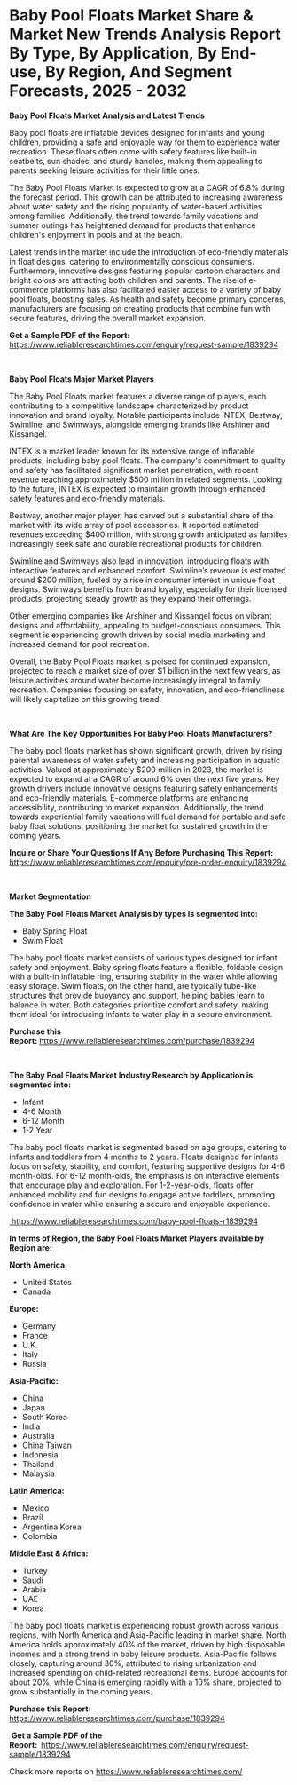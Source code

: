 <p><h1>Baby Pool Floats Market Share & Market New Trends Analysis Report By Type, By Application, By End-use, By Region, And Segment Forecasts, 2025 - 2032</h1></p><p><strong>Baby Pool Floats Market Analysis and Latest Trends</strong></p>
<p><p>Baby pool floats are inflatable devices designed for infants and young children, providing a safe and enjoyable way for them to experience water recreation. These floats often come with safety features like built-in seatbelts, sun shades, and sturdy handles, making them appealing to parents seeking leisure activities for their little ones.</p><p>The Baby Pool Floats Market is expected to grow at a CAGR of 6.8% during the forecast period. This growth can be attributed to increasing awareness about water safety and the rising popularity of water-based activities among families. Additionally, the trend towards family vacations and summer outings has heightened demand for products that enhance children's enjoyment in pools and at the beach.</p><p>Latest trends in the market include the introduction of eco-friendly materials in float designs, catering to environmentally conscious consumers. Furthermore, innovative designs featuring popular cartoon characters and bright colors are attracting both children and parents. The rise of e-commerce platforms has also facilitated easier access to a variety of baby pool floats, boosting sales. As health and safety become primary concerns, manufacturers are focusing on creating products that combine fun with secure features, driving the overall market expansion.</p></p>
<p><strong>Get a Sample PDF of the Report:&nbsp;</strong> <a href="https://www.reliableresearchtimes.com/enquiry/request-sample/1839294?utm_campaign=3114&utm_medium=2&utm_source=Github&utm_content=ia&utm_term=05032025&utm_id=baby-pool-floats">https://www.reliableresearchtimes.com/enquiry/request-sample/1839294</a></p>
<p>&nbsp;</p>
<p><strong>Baby Pool Floats Major Market Players</strong></p>
<p><p>The Baby Pool Floats market features a diverse range of players, each contributing to a competitive landscape characterized by product innovation and brand loyalty. Notable participants include INTEX, Bestway, Swimline, and Swimways, alongside emerging brands like Arshiner and Kissangel.</p><p>INTEX is a market leader known for its extensive range of inflatable products, including baby pool floats. The company's commitment to quality and safety has facilitated significant market penetration, with recent revenue reaching approximately $500 million in related segments. Looking to the future, INTEX is expected to maintain growth through enhanced safety features and eco-friendly materials.</p><p>Bestway, another major player, has carved out a substantial share of the market with its wide array of pool accessories. It reported estimated revenues exceeding $400 million, with strong growth anticipated as families increasingly seek safe and durable recreational products for children.</p><p>Swimline and Swimways also lead in innovation, introducing floats with interactive features and enhanced comfort. Swimline’s revenue is estimated around $200 million, fueled by a rise in consumer interest in unique float designs. Swimways benefits from brand loyalty, especially for their licensed products, projecting steady growth as they expand their offerings.</p><p>Other emerging companies like Arshiner and Kissangel focus on vibrant designs and affordability, appealing to budget-conscious consumers. This segment is experiencing growth driven by social media marketing and increased demand for pool recreation.</p><p>Overall, the Baby Pool Floats market is poised for continued expansion, projected to reach a market size of over $1 billion in the next few years, as leisure activities around water become increasingly integral to family recreation. Companies focusing on safety, innovation, and eco-friendliness will likely capitalize on this growing trend.</p></p>
<p>&nbsp;</p>
<p><strong>What Are The Key Opportunities For Baby Pool Floats Manufacturers?</strong></p>
<p><p>The baby pool floats market has shown significant growth, driven by rising parental awareness of water safety and increasing participation in aquatic activities. Valued at approximately $200 million in 2023, the market is expected to expand at a CAGR of around 6% over the next five years. Key growth drivers include innovative designs featuring safety enhancements and eco-friendly materials. E-commerce platforms are enhancing accessibility, contributing to market expansion. Additionally, the trend towards experiential family vacations will fuel demand for portable and safe baby float solutions, positioning the market for sustained growth in the coming years.</p></p>
<p><strong>Inquire or Share Your Questions If Any Before Purchasing This Report:</strong> <a href="https://www.reliableresearchtimes.com/enquiry/pre-order-enquiry/1839294?utm_campaign=3114&utm_medium=2&utm_source=Github&utm_content=ia&utm_term=05032025&utm_id=baby-pool-floats">https://www.reliableresearchtimes.com/enquiry/pre-order-enquiry/1839294</a></p>
<p>&nbsp;</p>
<p><strong>Market Segmentation</strong></p>
<p><strong>The Baby Pool Floats Market Analysis by types is segmented into:</strong></p>
<p><ul><li>Baby Spring Float</li><li>Swim Float</li></ul></p>
<p><p>The baby pool floats market consists of various types designed for infant safety and enjoyment. Baby spring floats feature a flexible, foldable design with a built-in inflatable ring, ensuring stability in the water while allowing easy storage. Swim floats, on the other hand, are typically tube-like structures that provide buoyancy and support, helping babies learn to balance in water. Both categories prioritize comfort and safety, making them ideal for introducing infants to water play in a secure environment.</p></p>
<p><strong>Purchase this Report:&nbsp;</strong><a href="https://www.reliableresearchtimes.com/purchase/1839294?utm_campaign=3114&utm_medium=2&utm_source=Github&utm_content=ia&utm_term=05032025&utm_id=baby-pool-floats">https://www.reliableresearchtimes.com/purchase/1839294</a></p>
<p>&nbsp;</p>
<p><strong>The Baby Pool Floats Market Industry Research by Application is segmented into:</strong></p>
<p><ul><li>Infant</li><li>4-6 Month</li><li>6-12 Month</li><li>1-2 Year</li></ul></p>
<p><p>The baby pool floats market is segmented based on age groups, catering to infants and toddlers from 4 months to 2 years. Floats designed for infants focus on safety, stability, and comfort, featuring supportive designs for 4-6 month-olds. For 6-12 month-olds, the emphasis is on interactive elements that encourage play and exploration. For 1-2-year-olds, floats offer enhanced mobility and fun designs to engage active toddlers, promoting confidence in water while ensuring a secure and enjoyable experience.</p></p>
<p><a href="https://www.reliableresearchtimes.com/baby-pool-floats-r1839294?utm_campaign=3114&utm_medium=2&utm_source=Github&utm_content=ia&utm_term=05032025&utm_id=baby-pool-floats">&nbsp;https://www.reliableresearchtimes.com/baby-pool-floats-r1839294</a></p>
<p><strong>In terms of Region, the Baby Pool Floats Market Players available by Region are:</strong></p>
<p>
    <p> <strong> North America: </strong>
        <ul>
            <li>United States</li>
            <li>Canada</li>
        </ul>
        </p> 
    <p> <strong> Europe: </strong>
        <ul>
            <li>Germany</li>
            <li>France</li>
            <li>U.K.</li>
            <li>Italy</li>
            <li>Russia</li>
        </ul>
        </p> 
    <p> <strong> Asia-Pacific: </strong>
        <ul>
            <li>China</li>
            <li>Japan</li>
            <li>South Korea</li>
            <li>India</li>
            <li>Australia</li>
            <li>China Taiwan</li>
            <li>Indonesia</li>
            <li>Thailand</li>
            <li>Malaysia</li>
        </ul>
        </p> 
    <p> <strong> Latin America: </strong>
        <ul>
            <li>Mexico</li>
            <li>Brazil</li>
            <li>Argentina Korea</li>
            <li>Colombia</li>
        </ul>
        </p> 
    <p> <strong> Middle East & Africa: </strong>
        <ul>
            <li>Turkey</li>
            <li>Saudi</li>
            <li>Arabia</li>
            <li>UAE</li>
            <li>Korea</li>
        </ul>
    </p>
    </p>
<p><p>The baby pool floats market is experiencing robust growth across various regions, with North America and Asia-Pacific leading in market share. North America holds approximately 40% of the market, driven by high disposable incomes and a strong trend in baby leisure products. Asia-Pacific follows closely, capturing around 30%, attributed to rising urbanization and increased spending on child-related recreational items. Europe accounts for about 20%, while China is emerging rapidly with a 10% share, projected to grow substantially in the coming years.</p></p>
<p><strong>Purchase this Report: </strong><a href="https://www.reliableresearchtimes.com/purchase/1839294?utm_campaign=3114&utm_medium=2&utm_source=Github&utm_content=ia&utm_term=05032025&utm_id=baby-pool-floats">https://www.reliableresearchtimes.com/purchase/1839294</a></p>
<p>&nbsp;<strong>Get a Sample PDF of the Report:&nbsp;&nbsp;</strong><a href="https://www.reliableresearchtimes.com/enquiry/request-sample/1839294?utm_campaign=3114&utm_medium=2&utm_source=Github&utm_content=ia&utm_term=05032025&utm_id=baby-pool-floats">https://www.reliableresearchtimes.com/enquiry/request-sample/1839294</a></p>
<p><strong></strong></p>
<p>Check more reports on <a href="https://www.reliableresearchtimes.com/?utm_campaign=3114&utm_medium=2&utm_source=Github&utm_content=ia&utm_term=05032025&utm_id=baby-pool-floats">https://www.reliableresearchtimes.com/</a></p>